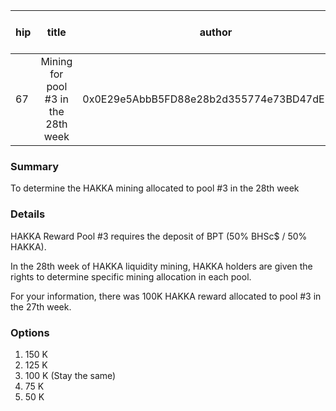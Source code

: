 | hip | title | author | created | duration | Snapshot Block Number |
|----------|:----------:|:----------:|:----------:|:----------:|:----------:|
| 67 | Mining for pool #3 in the 28th week | 0x0E29e5AbbB5FD88e28b2d355774e73BD47dE3bcd | 2021-03-09 13:00 | 1 | 12004576 |


### Summary
To determine the HAKKA mining allocated to pool #3 in the 28th week

### Details

HAKKA Reward Pool #3 requires the deposit of BPT (50% BHSc$ / 50% HAKKA).

In the 28th week of HAKKA liquidity mining, HAKKA holders are given the rights to determine specific mining allocation in each pool.

For your information, there was 100K HAKKA reward allocated to pool #3 in the 27th week.

### Options
1. 150 K
2. 125 K
3. 100 K (Stay the same) 
4. 75 K
5. 50 K
